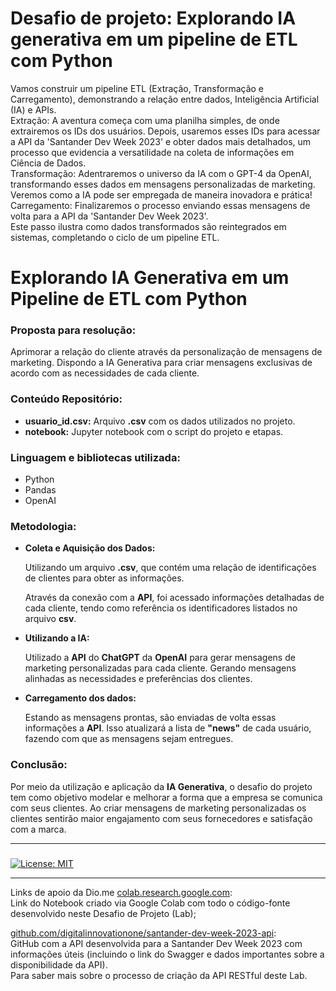 # Desafio de projeto: Explorando IA generativa em um pipeline de ETL com Python  
Vamos construir um pipeline ETL (Extração, Transformação e Carregamento), demonstrando a relação entre dados, Inteligência Artificial (IA) e APIs.  
Extração: A aventura começa com uma planilha simples, de onde extrairemos os IDs dos usuários. Depois, usaremos esses IDs para acessar a API da 'Santander Dev Week 2023' e obter dados mais detalhados, um processo que evidencia a versatilidade na coleta de informações em Ciência de Dados.  
Transformação: Adentraremos o universo da IA com o GPT-4 da OpenAI, transformando esses dados em mensagens personalizadas de marketing. Veremos como a IA pode ser empregada de maneira inovadora e prática!  
Carregamento: Finalizaremos o processo enviando essas mensagens de volta para a API da 'Santander Dev Week 2023'.  
Este passo ilustra como dados transformados são reintegrados em sistemas, completando o ciclo de um pipeline ETL.

# Explorando IA Generativa em um Pipeline de ETL com Python

### Proposta para resolução: 

Aprimorar a relação do cliente através da personalização de mensagens de marketing. Dispondo a IA Generativa para criar mensagens exclusivas de acordo com as necessidades de cada cliente.

### Conteúdo Repositório:
- <strong>usuario_id.csv:</strong> Arquivo **.csv** com os dados utilizados no projeto.
- <strong>notebook:</strong> Jupyter notebook com o script do projeto e etapas.

### Linguagem e bibliotecas utilizada:
- Python
- Pandas
- OpenAI

### Metodologia:

- <strong>Coleta e Aquisição dos Dados:</strong>

  Utilizando um arquivo **.csv**, que contém uma relação de identificações de clientes para obter as informações.  
  
  Através da conexão com a **API**, foi acessado informações detalhadas de cada cliente, tendo como referência os identificadores listados no arquivo **csv**.

- <strong>Utilizando a IA:</strong>

  Utilizado a **API** do **ChatGPT** da **OpenAI** para gerar mensagens de marketing personalizadas para cada cliente. Gerando mensagens alinhadas as necessidades e preferências dos clientes.

- <strong>Carregamento dos dados:</strong>

  Estando as mensagens prontas, são enviadas de volta essas informações a **API**. Isso atualizará a lista de **"news"** de cada usuário, fazendo com que as mensagens sejam entregues.

### Conclusão:

Por meio da utilização e aplicação da **IA Generativa**, o desafio do projeto tem como objetivo modelar e melhorar a forma que a empresa se comunica com seus clientes. Ao criar mensagens de marketing personalizadas os clientes sentirão maior engajamento com seus fornecedores e satisfação com a marca.

___________
###
[![License: MIT](https://img.shields.io/badge/License-MIT-black.svg)](https://opensource.org/licenses/MIT) 
___________
Links de apoio da Dio.me
[colab.research.google.com](https://colab.research.google.com/drive/1SF_Q3AybFPozCcoFBptDSFbMk-6IVGF-?usp=sharing):  
Link do Notebook criado via Google Colab com todo o código-fonte desenvolvido neste Desafio de Projeto (Lab);

[github.com/digitalinnovationone/santander-dev-week-2023-api](https://github.com/digitalinnovationone/santander-dev-week-2023-api):  
GitHub com a API desenvolvida para a Santander Dev Week 2023 com informações úteis (incluindo o link do Swagger e dados importantes sobre a disponibilidade da API).  
Para saber mais sobre o processo de criação da API RESTful deste Lab.
